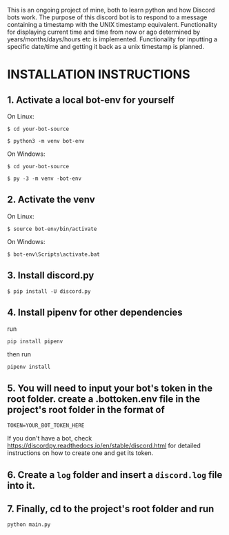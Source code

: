 This is an ongoing project of mine, both to learn python and how Discord bots work. 
The purpose of this discord bot is to respond to a message containing a timestamp with the UNIX timestamp equivalent. Functionality for displaying current time and time from now or ago determined by years/months/days/hours etc is implemented. 
Functionality for inputting a specific date/time and getting it back as a unix timestamp is planned.

# INSTALLATION INSTRUCTIONS

## 1. Activate a local bot-env for yourself

On Linux:

```$ cd your-bot-source```

```$ python3 -m venv bot-env```

On Windows:

```$ cd your-bot-source```

```$ py -3 -m venv -bot-env```

## 2. Activate the venv

On Linux:

```$ source bot-env/bin/activate```

On Windows:

```$ bot-env\Scripts\activate.bat```

## 3. Install discord.py

```$ pip install -U discord.py```

## 4. Install pipenv for other dependencies

run 

```pip install pipenv```

then run 

```pipenv install```


## 5.  You will need to input your bot's token in the root folder. create a .bottoken.env file in the project's root folder in the format of
```TOKEN=YOUR_BOT_TOKEN_HERE```

If you don't have a bot, check https://discordpy.readthedocs.io/en/stable/discord.html for detailed instructions on how to create one and get its token.

## 6. Create a ```log``` folder and insert a ```discord.log``` file into it.

## 7. Finally, cd to the project's root folder and run

```python main.py```
